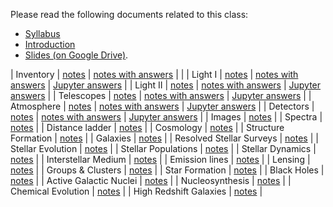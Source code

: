 Please read the following documents related to this class:

 * [Syllabus](pdf/syllabus.pdf)
 * [Introduction](pdf/intro.pdf) 
 * [Slides (on Google Drive)](https://drive.google.com/drive/folders/1M7fAwuOwLCsNzZZkeDDtHR234Ho3S_xf?usp=sharing).

| Inventory | [notes](pdf/inventory.pdf) | [notes with answers](pdf/inventory-answers.pdf) |  |
| Light I | [notes](pdf/light-1.pdf) |  [notes with answers](pdf/light-1-answers.pdf) | [Jupyter answers](notebooks/lights-2.ipynb) |
| Light II | [notes](pdf/light-2.pdf) |  [notes with answers](pdf/light-2-answers.pdf) | [Jupyter answers](notebooks/light-2.ipynb) |
| Telescopes | [notes](pdf/telescopes.pdf) | [notes with answers](pdf/telescopes-answers.pdf) | [Jupyter answers](notebooks/telescopes.ipynb) |
| Atmosphere | [notes](pdf/atmosphere.pdf) | [notes with answers](pdf/atmosphere-answers.pdf) | [Jupyter answers](notebooks/atmosphere.ipynb) |
| Detectors | [notes](pdf/detectors.pdf) | [notes with answers](pdf/detectors-answers.pdf) | [Jupyter answers](notebooks/detectors.ipynb) |
| Images | [notes](pdf/images.pdf) | 
| Spectra | [notes](pdf/spectra.pdf) | 
| Distance ladder | [notes](pdf/distance-ladder.pdf) | 
| Cosmology | [notes](pdf/cosmology.pdf) | 
| Structure Formation | [notes](pdf/structure.pdf) | 
| Galaxies | [notes](pdf/galaxies.pdf) | 
| Resolved Stellar Surveys | [notes](pdf/stellar-resolved.pdf) | 
| Stellar Evolution | [notes](pdf/stellar-evolution.pdf) | 
| Stellar Populations | [notes](pdf/stellar-populations.pdf) | 
| Stellar Dynamics | [notes](pdf/dynamics.pdf) | 
| Interstellar Medium | [notes](pdf/ism.pdf) | 
| Emission lines | [notes](pdf/emission-line.pdf) |
| Lensing | [notes](pdf/lensing.pdf) |
| Groups \& Clusters | [notes](pdf/groups.pdf) |
| Star Formation | [notes](pdf/star-formation.pdf) |
| Black Holes | [notes](pdf/black-holes.pdf) |
| Active Galactic Nuclei | [notes](pdf/agn.pdf) |
| Nucleosynthesis | [notes](pdf/nucleosynthesis.pdf) |
| Chemical Evolution | [notes](pdf/chemical-evolution.pdf) |
| High Redshift Galaxies | [notes](pdf/high-redshift.pdf) |
